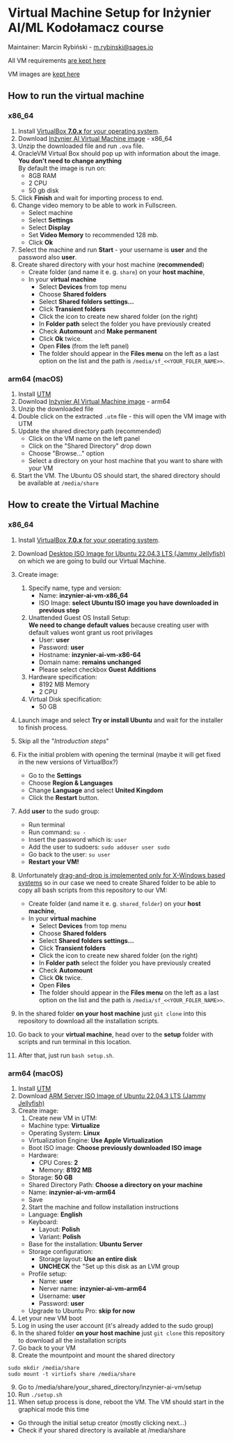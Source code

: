 
# Virtual Machine Setup for Inżynier AI/ML Kodołamacz course

Maintainer: Marcin Rybiński - m.rybinski@sages.io

All VM requirements [are kept here](https://docs.google.com/spreadsheets/d/1CRiMvdGtCxgHokyInMCFFCuibtbJEcYWFIXMDzUVtlY/edit#gid=1119507627)

VM images are [kept here](https://drive.google.com/drive/u/0/folders/1dl8P7FTF4CXqe14AwotMTKOl9uaiaFS_)

## How to run the virtual machine

### x86_64

1. Install [VirtualBox **7.0.x** for your operating system](https://www.virtualbox.org/wiki/Downloads).
2. Download [Inżynier AI Virtual Machine image](https://drive.google.com/drive/u/0/folders/1dl8P7FTF4CXqe14AwotMTKOl9uaiaFS_) - x86_64
3. Unzip the downloaded file and run `.ova` file.
4. OracleVM Virtual Box should pop up with information about the image. **You don't need to change anything** \
    By default the image is run on:
    * 8GB RAM
    * 2 CPU
    * 50 gb disk
5. Click **Finish** and wait for importing process to end.
6. Change video memory to be able to work in Fullscreen.
    * Select machine
    * Select **Settings**
    * Select **Display**
    * Set **Video Memory** to recommended 128 mb.
    * Click **Ok**
7. Select the machine and run **Start** - your username is **user** and the password also **user**.
8. Create shared directory with your host machine (**recommended**)
   * Create folder (and name it e. g. `share`) on your **host machine**,
   * In your **virtual machine**
     * Select **Devices** from top menu
     * Choose **Shared folders**
     * Select **Shared folders settings...**
     * Click **Transient folders**
     * Click the icon to create new shared folder (on the right)
     * In **Folder path** select the folder you have previously created
     * Check **Automount** and **Make permanent**
     * Click **Ok** twice.
     * Open **Files** (from the left panel) 
     * The folder should appear in the **Files menu** on the left as a last option on the list and the path is `/media/sf_<<YOUR_FOLER_NAME>>`.

### arm64 (macOS)

1. Install [UTM](https://github.com/utmapp/UTM/releases/latest/download/UTM.dmg)
2. Download [Inżynier AI Virtual Machine image](https://drive.google.com/drive/u/0/folders/1dl8P7FTF4CXqe14AwotMTKOl9uaiaFS_) - arm64
3. Unzip the downloaded file
4. Double click on the extracted `.utm` file - this will open the VM image with UTM
5. Update the shared directory path (recommended)
   * Click on the VM name on the left panel
   * Click on the "Shared Directory" drop down
   * Choose "Browse..." option
   * Select a directory on your host machine that you want to share with your VM
6. Start the VM. The Ubuntu OS should start, the shared directory should be available at `/media/share`

## How to create the Virtual Machine

### x86_64

1. Install [VirtualBox **7.0.x** for your operating system](https://www.virtualbox.org/wiki/Downloads).

2. Download [Desktop ISO Image for Ubuntu 22.04.3 LTS (Jammy Jellyfish)](https://releases.ubuntu.com/jammy/) on which we are going to build our Virtual Machine.

3. Create image:
   1. Specify name, type and version:
       * Name: **inzynier-ai-vm-x86_64**
       * ISO Image: **select Ubuntu ISO image you have downloaded in previous step**
   2. Unattended Guest OS Install Setup: \
      **We need to change default values** because creating user with default values wont grant us root privilages
      * User: **user**
      * Password: **user** 
      * Hostname: **inzynier-ai-vm-x86-64**
      * Domain name: **remains unchanged**
      * Please select checkbox **Guest Additions**
   3. Hardware specification:
      * 8192 MB Memory
      * 2 CPU
   4. Virtual Disk specification:
      * 50 GB

4. Launch image and select **Try or install Ubuntu** and wait for the installer to finish process.
5. Skip all the "_Introduction steps_"
6. Fix the initial problem with opening the terminal (maybe it will get fixed in the new versions of VirtualBox?)
   * Go to the **Settings**
   * Choose **Region & Languages**
   * Change **Language** and select **United Kingdom**
   * Click the **Restart** button.
7. Add **user** to the sudo group:
   * Run terminal
   * Run command: `su -`
   * Insert the password which is: `user`
   * Add the user to sudoers: `sudo adduser user sudo`
   * Go back to the user: `su user`
   * **Restart your VM!**
8. Unfortunately [drag-and-drop is implemented only for X-Windows based systems](https://www.virtualbox.org/manual/UserManual.html#guestadd-dnd) 
so in our case we need to create Shared folder to be able to copy all bash scripts from this repository to our VM:
   * Create folder (and name it e. g. `shared_folder`) on your **host machine**,
   * In your **virtual machine**
     * Select **Devices** from top menu
     * Choose **Shared folders**
     * Select **Shared folders settings...**
     * Click **Transient folders**
     * Click the icon to create new shared folder (on the right)
     * In **Folder path** select the folder you have previously created
     * Check **Automount**
     * Click **Ok** twice.
     * Open **Files**
     * The folder should appear in the **Files menu** on the left as a last option on the list and the path is `/media/sf_<<YOUR_FOLER_NAME>>`.
9. In the shared folder **on your host machine** just `git clone` into this repository to download all the installation scripts.
10. Go back to your **virtual machine**, head over to the **setup** folder with scripts and run terminal in this location.
11. After that, just run `bash setup.sh`.

### arm64 (macOS)
1. Install [UTM](https://github.com/utmapp/UTM/releases/latest/download/UTM.dmg)
2. Download [ARM Server ISO Image of Ubuntu 22.04.3 LTS (Jammy Jellyfish)](https://ubuntu.com/download/server/arm)
3. Create image:
    1. Create new VM in UTM:
      * Machine type: **Virtualize**
      * Operating System: **Linux**
      * Virtualization Engine: **Use Apple Virtualization**
      * Boot ISO image: **Choose previously downloaded ISO image**
      * Hardware:
          * CPU Cores: **2**
          * Memory: **8192 MB**
      * Storage: **50 GB**
      * Shared Directory Path: **Choose a directory on your machine**
      * Name: **inzynier-ai-vm-arm64**
      * Save
    2. Start the machine and follow installation instructions
      * Language: **English**
      * Keyboard:
          * Layout: **Polish**
          * Variant: **Polish**
      * Base for the installation: **Ubuntu Server**
      * Storage configuration:
          * Storage layout: **Use an entire disk**
          * **UNCHECK** the "Set up this disk as an LVM group
      * Profile setup:
          * Name: **user**
          * Nerver name: **inzynier-ai-vm-arm64**
          * Username: **user**
          * Password: **user**
      * Upgrade to Ubuntu Pro: **skip for now**
4. Let your new VM boot
5. Log in using the user account (it's already added to the sudo group)
6. In the shared folder **on your host machine** just `git clone` this repository to download all the installation scripts
7. Go back to your VM
8. Create the mountpoint and mount the shared directory

```
sudo mkdir /media/share
sudo mount -t virtiofs share /media/share
```

9. Go to  /media/share/your_shared_directory/inzynier-ai-vm/setup
10. Run `./setup.sh`
11. When setup process is done, reboot the VM. The VM should start in the graphical mode this time
   * Go through the initial setup creator (mostly clicking next...)
   * Check if your shared directory is available at /media/share
